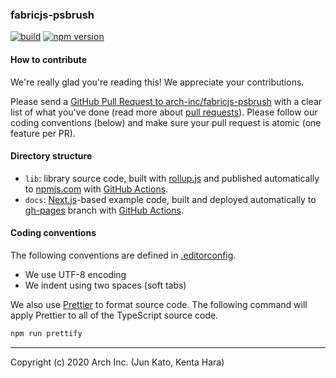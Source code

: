 ### fabricjs-psbrush

[![build](https://github.com/arch-inc/fabricjs-psbrush/workflows/npm-publish/badge.svg)](https://github.com/arch-inc/fabricjs-psbrush/actions?query=workflow%3Anpm-publish)
[![npm version](https://img.shields.io/npm/v/@arch-inc/fabricjs-psbrush)](https://www.npmjs.com/package/@arch-inc/fabricjs-psbrush)

#### How to contribute

We're really glad you're reading this! We appreciate your contributions.

Please send a [GitHub Pull Request to arch-inc/fabricjs-psbrush](https://github.com/arch-inc/fabricjs-psbrush/pull/new/master) with a clear list of what you've done (read more about [pull requests](http://help.github.com/pull-requests/)). Please follow our coding conventions (below) and make sure your pull request is atomic (one feature per PR).

#### Directory structure

- `lib`: library source code, built with [rollup.js](https://rollupjs.org/) and published automatically to [npmjs.com](https://www.npmjs.com/) with [GitHub Actions](https://github.com/arch-inc/fabricjs-psbrush/blob/master/.github/workflows/publish.yml).
- `docs`: [Next.js](https://nextjs.org/)-based example code, built and deployed automatically to [gh-pages](https://github.com/arch-inc/fabricjs-psbrush/tree/gh-pages) branch with [GitHub Actions](https://github.com/arch-inc/fabricjs-psbrush/blob/master/.github/workflows/gh-pages.yml).

#### Coding conventions

The following conventions are defined in [.editorconfig](https://github.com/arch-inc/fabricjs-psbrush/blob/master/.editorconfig).

- We use UTF-8 encoding
- We indent using two spaces (soft tabs)

We also use [Prettier](https://prettier.io/)  to format source code. The following command will apply Prettier to all of the TypeScript source code.

```sh
npm run prettify
```

---
Copyright (c) 2020 Arch Inc. (Jun Kato, Kenta Hara)
